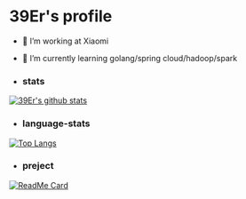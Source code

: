 # 39Er's profile

- 🔭 I’m working at Xiaomi
- 🌱 I’m currently learning golang/spring cloud/hadoop/spark


- ### stats
[![39Er's github stats](https://github-readme-stats.vercel.app/api?username=39Er&show_icons=true&theme=tokyonight)](https://github.com/39Er)

- ### language-stats
[![Top Langs](https://github-readme-stats.vercel.app/api/top-langs/?username=39Er)](https://github.com/39Er)


- ### preject
[![ReadMe Card](https://github-readme-stats.vercel.app/api/pin/?username=39Er&repo=MicroService)](https://github.com/39Er/MicroService)
